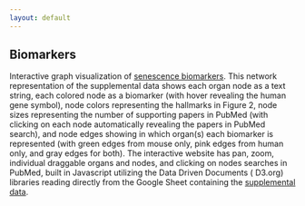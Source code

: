 ```yaml
---
layout: default
---
```


## Biomarkers

Interactive graph visualization of [senescence
biomarkers](graphviz.html?sheet=1ScnrvcwUpwN_ikklZnd8HSqvgm4GRRTCVxbkyU_j2iw).
This network representation of the supplemental data shows each organ node as a text string, each colored node as a
biomarker (with hover revealing the human gene symbol), node colors representing the hallmarks in Figure 2, node sizes
representing the number of supporting papers in PubMed (with clicking on each node automatically revealing the papers in
PubMed search), and node edges showing in which organ(s) each biomarker is represented (with green edges from mouse
only, pink edges from human only, and gray edges for both). The interactive website has pan, zoom, individual draggable
organs and nodes, and clicking on nodes searches in PubMed, built in Javascript utilizing the Data Driven Documents (
D3.org) libraries reading directly from the Google Sheet containing the [supplemental
data](https://docs.google.com/spreadsheets/d/1ScnrvcwUpwN_ikklZnd8HSqvgm4GRRTCVxbkyU_j2iw/edit#gid=0).
